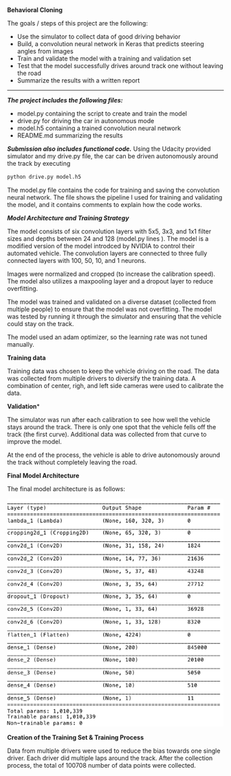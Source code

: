 **Behavioral Cloning** 

The goals / steps of this project are the following:
* Use the simulator to collect data of good driving behavior
* Build, a convolution neural network in Keras that predicts steering angles from images
* Train and validate the model with a training and validation set
* Test that the model successfully drives around track one without leaving the road
* Summarize the results with a written report


[//]: # (Image References)

[image1]: ./examples/Model.png "Model Visualization"
[image2]: ./examples/placeholder.png "Grayscaling"
[image3]: ./examples/placeholder_small.png "Recovery Image"
[image4]: ./examples/placeholder_small.png "Recovery Image"
[image5]: ./examples/placeholder_small.png "Recovery Image"
[image6]: ./examples/placeholder_small.png "Normal Image"
[image7]: ./examples/placeholder_small.png "Flipped Image"

---
***The project includes the following files:***

* model.py containing the script to create and train the model
* drive.py for driving the car in autonomous mode
* model.h5 containing a trained convolution neural network 
* README.md summarizing the results

***Submission also includes functional code.*** Using the Udacity provided simulator and my drive.py file, the car can be driven autonomously around the track by executing 
```sh
python drive.py model.h5
```

The model.py file contains the code for training and saving the convolution neural network. The file shows the pipeline I used for training and validating the model, and it contains comments to explain how the code works.

***Model Architecture and Training Strategy***

The model consists of six convolution layers with 5x5, 3x3, and 1x1 filter sizes and depths between 24 and 128 (model.py lines ). The model is a modified version of the model introdced by NVIDIA to control their automated vehicle. The convolution layers are connected to three fully connected layers with 100, 50, 10, and 1 neurons.

Images were normalized and cropped (to increase the calibration speed). The model also utilizes a maxpooling layer and a dropout layer to reduce overfitting. 

The model was trained and validated on a diverse dataset (collected from multiple people) to ensure that the model was not overfitting. The model was tested by running it through the simulator and ensuring that the vehicle could stay on the track.

The model used an adam optimizer, so the learning rate was not tuned manually.

****Training data****

Training data was chosen to keep the vehicle driving on the road. The data was collected from multiple drivers to diversify the training data. A combination of center, righ, and left side cameras were used to calibrate the data.

****Validation*****

The simulator was run after each calibration to see how well the vehicle stays around the track. There is only one spot that the vehicle fells off the track (the first curve). Additional data was collected from that curve to improve the model.

At the end of the process, the vehicle is able to drive autonomously around the track without completely leaving the road.

****Final Model Architecture****

The final model architecture is as follows:

![alt text][image1]


****Creation of the Training Set & Training Process****

Data from multiple drivers were used to reduce the bias towards one single driver. Each driver did multiple laps around the track.
After the collection process, the total of 100708 number of data points were collected. 

